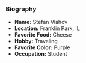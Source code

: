 ### Biography

- **Name:** Stefan Vlahov
- **Location:** Franklin Park, IL
- **Favorite Food:** Cheese
- **Hobby:** Traveling
- **Favorite Color:** Purple
- **Occupation:** Student
